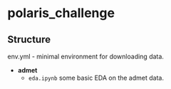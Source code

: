 # polaris_challenge

## Structure
env.yml - minimal environment for downloading data. 
 - **admet**
    - `eda.ipynb` some basic EDA on the admet data. 